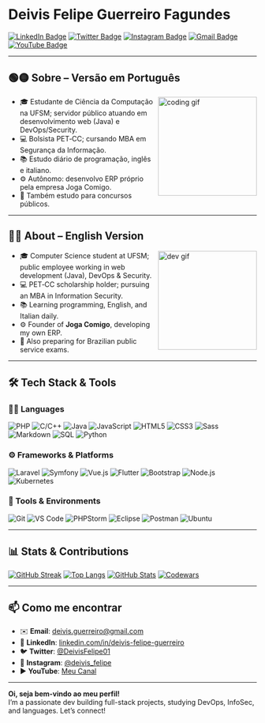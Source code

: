 # Deivis Felipe Guerreiro Fagundes

[![LinkedIn Badge](https://img.shields.io/badge/LinkedIn-DeivisFelipe-blue?style=flat&logo=linkedin&logoColor=white&link=https://www.linkedin.com/in/deivis-felipe-guerreiro/)](https://www.linkedin.com/in/deivis-felipe-guerreiro/)
[![Twitter Badge](https://img.shields.io/badge/Twitter-@DeivisFelipe01-1ca0f1?style=flat&logo=twitter&logoColor=white&link=https://twitter.com/DeivisFelipe01)](https://twitter.com/DeivisFelipe01)
[![Instagram Badge](https://img.shields.io/badge/Instagram-@deivis_felipe-e4405f?style=flat&logo=instagram&logoColor=white&link=https://www.instagram.com/deivis_felipe/)](https://www.instagram.com/deivis_felipe/)
[![Gmail Badge](https://img.shields.io/badge/Email-deivis.guerreiro@gmail.com-c14438?style=flat&logo=gmail&logoColor=white)](mailto:deivis.guerreiro@gmail.com)
[![YouTube Badge](https://img.shields.io/badge/YouTube-Channel-F75E25?style=flat&logo=youtube&logoColor=white&link=https://www.youtube.com/channel/UCAdLxWaxmRof9B4RVZZcYXg)](https://www.youtube.com/channel/UCAdLxWaxmRof9B4RVZZcYXg)

---

## 🟢🟡 Sobre – Versão em Português

<img align="right" width="200" src="https://media.giphy.com/media/dfkXw8NbkkxsQ/giphy.gif" alt="coding gif"/>

- 🎓 Estudante de Ciência da Computação na UFSM; servidor público atuando em desenvolvimento web (Java) e DevOps/Security.  
- 💻 Bolsista PET‑CC; cursando MBA em Segurança da Informação.  
- 📚 Estudo diário de programação, inglês e italiano.  
- ⚙️ Autônomo: desenvolvo ERP próprio pela empresa Joga Comigo.  
- 📝 Também estudo para concursos públicos.

---

## 🔵🔴 About – English Version

<img align="right" width="200" src="https://media.giphy.com/media/qgQUggAC3Pfv687qPC/giphy.gif" alt="dev gif"/>

- 🎓 Computer Science student at UFSM; public employee working in web development (Java), DevOps & Security.  
- 💻 PET‑CC scholarship holder; pursuing an MBA in Information Security.  
- 📚 Learning programming, English, and Italian daily.  
- ⚙️ Founder of **Joga Comigo**, developing my own ERP.  
- 📝 Also preparing for Brazilian public service exams.

---

## 🛠️ Tech Stack & Tools

### 🧑‍💻 Languages  
![PHP](https://img.shields.io/badge/PHP-777BB4?style=flat-square&logo=php&logoColor=white)
![C/C++](https://img.shields.io/badge/C%2FC++-00599C?style=flat-square&logo=c&logoColor=white)
![Java](https://img.shields.io/badge/Java-ED8B00?style=flat-square&logo=java&logoColor=white)
![JavaScript](https://img.shields.io/badge/JavaScript-F7DF1E?style=flat-square&logo=javascript&logoColor=black)
![HTML5](https://img.shields.io/badge/HTML5-E34F26?style=flat-square&logo=html5&logoColor=white)
![CSS3](https://img.shields.io/badge/CSS3-1572B6?style=flat-square&logo=css3&logoColor=white)
![Sass](https://img.shields.io/badge/Sass-CC6699?style=flat-square&logo=sass&logoColor=white)
![Markdown](https://img.shields.io/badge/Markdown-000000?style=flat-square&logo=markdown&logoColor=white)
![SQL](https://img.shields.io/badge/SQL-CC2927?style=flat-square&logo=microsoft-sql-server&logoColor=white)
![Python](https://img.shields.io/badge/Python-3776AB?style=flat-square&logo=python&logoColor=white)

### ⚙️ Frameworks & Platforms  
![Laravel](https://img.shields.io/badge/Laravel-FF2D20?style=flat-square&logo=laravel&logoColor=white)
![Symfony](https://img.shields.io/badge/Symfony-000000?style=flat-square&logo=symfony&logoColor=white)
![Vue.js](https://img.shields.io/badge/Vue.js-4FC08D?style=flat-square&logo=vue.js&logoColor=white)
![Flutter](https://img.shields.io/badge/Flutter-02569B?style=flat-square&logo=flutter&logoColor=white)
![Bootstrap](https://img.shields.io/badge/Bootstrap-563D7C?style=flat-square&logo=bootstrap&logoColor=white)
![Node.js](https://img.shields.io/badge/Node.js-339933?style=flat-square&logo=node.js&logoColor=white)
![Kubernetes](https://img.shields.io/badge/Kubernetes-326CE5?style=flat-square&logo=kubernetes&logoColor=white)

### 🧰 Tools & Environments  
![Git](https://img.shields.io/badge/Git-F05032?style=flat-square&logo=git&logoColor=white)
![VS Code](https://img.shields.io/badge/VS_Code-007ACC?style=flat-square&logo=visual-studio-code&logoColor=white)
![PHPStorm](https://img.shields.io/badge/PHPStorm-5C2D91?style=flat-square&logo=phpstorm&logoColor=white)
![Eclipse](https://img.shields.io/badge/Eclipse-2C2255?style=flat-square&logo=eclipse&logoColor=white)
![Postman](https://img.shields.io/badge/Postman-FF6C37?style=flat-square&logo=postman&logoColor=white)
![Ubuntu](https://img.shields.io/badge/Ubuntu-E95420?style=flat-square&logo=ubuntu&logoColor=white)

---

## 📊 Stats & Contributions

<a href="https://git.io/streak-stats"><img src="https://streak-stats.demolab.com?user=DeivisFelipe&theme=dark&hide_border=true&locale=pt_BR" alt="GitHub Streak" /></a>
[![Top Langs](https://github-readme-stats.vercel.app/api/top-langs/?username=DeivisFelipe&theme=tokyonight&layout=compact)]()
[![GitHub Stats](https://github-readme-stats.vercel.app/api?username=DeivisFelipe&show_icons=true&theme=tokyonight&count_private=true)]()
[![Codewars](https://github.r2v.ch/codewars?user=DeivisFelipe&stroke=%23BB432C)]()

---

## 📫 Como me encontrar

- ✉️ **Email**: deivis.guerreiro@gmail.com  
- 💼 **LinkedIn**: [linkedin.com/in/deivis-felipe-guerreiro](https://www.linkedin.com/in/deivis-felipe-guerreiro/)  
- 🐦 **Twitter**: [@DeivisFelipe01](https://twitter.com/DeivisFelipe01)  
- 📸 **Instagram**: [@deivis_felipe](https://www.instagram.com/deivis_felipe/)  
- ▶️ **YouTube**: [Meu Canal](https://www.youtube.com/channel/UCAdLxWaxmRof9B4RVZZcYXg)

---

**Oi, seja bem-vindo ao meu perfil!**  
I’m a passionate dev building full-stack projects, studying DevOps, InfoSec, and languages. Let’s connect!
